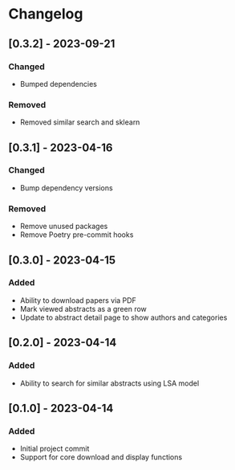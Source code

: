 # Changelog

## [0.3.2] - 2023-09-21
### Changed
- Bumped dependencies
### Removed
- Removed similar search and sklearn

## [0.3.1] - 2023-04-16
### Changed
- Bump dependency versions

### Removed
- Remove unused packages
- Remove Poetry pre-commit hooks

## [0.3.0] - 2023-04-15
### Added
- Ability to download papers via PDF
- Mark viewed abstracts as a green row
- Update to abstract detail page to show authors and categories

## [0.2.0] - 2023-04-14
### Added
- Ability to search for similar abstracts using LSA model

## [0.1.0] - 2023-04-14
### Added
- Initial project commit
- Support for core download and display functions
